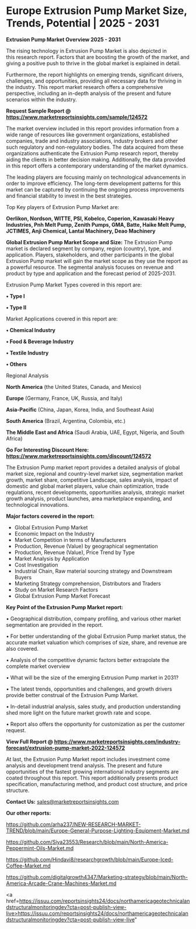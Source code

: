 # Europe Extrusion Pump Market Size, Trends, Potential | 2025 - 2031

<Strong> Extrusion Pump Market Overview 2025 - 2031</strong>

The rising technology in Extrusion Pump Market is also depicted in this research report. Factors that are boosting the growth of the market, and giving a positive push to thrive in the global market is explained in detail.

Furthermore, the report highlights on emerging trends, significant drivers, challenges, and opportunities, providing all necessary data for thriving in the industry. This report market research offers a comprehensive perspective, including an in-depth analysis of the present and future scenarios within the industry.

<strong>Request Sample Report @ <a href=https://www.marketreportsinsights.com/sample/124572>https://www.marketreportsinsights.com/sample/124572</a></strong>

The market overview included in this report provides information from a wide range of resources like government organizations, established companies, trade and industry associations, industry brokers and other such regulatory and non-regulatory bodies. The data acquired from these organizations authenticate the Extrusion Pump research report, thereby aiding the clients in better decision making. Additionally, the data provided in this report offers a contemporary understanding of the market dynamics.

The leading players are focusing mainly on technological advancements in order to improve efficiency. The long-term development patterns for this market can be captured by continuing the ongoing process improvements and financial stability to invest in the best strategies.

Top Key players of Extrusion Pump Market are:

<strong>Oerlikon, Nordson, WITTE, PSI, Kobelco, Coperion, Kawasaki Heavy Industries, Pnh Melt Pump, Zenith Pumps, GMA, Batte, Haike Melt Pump, JCTIMES, Anji Chemical, Lantai Machinery, Deao Machinery</strong>

<strong><b>Global Extrusion Pump Market Scope and Size:</b></strong>
The Extrusion Pump market is declared segment by company, region (country), type, and application. Players, stakeholders, and other participants in the global Extrusion Pump market will gain the market scope as they use the report as a powerful resource. The segmental analysis focuses on revenue and product by type and application and the forecast period of 2025-2031.

Extrusion Pump Market Types covered in this report are:

<strong>• Type I

• Type II</strong>

Market Applications covered in this report are:

<strong>• Chemical Industry

• Food & Beverage Industry

• Textile Industry

• Others</strong> 

Regional Analysis

<strong>North America</strong> (the United States, Canada, and Mexico)

<strong>Europe</strong> (Germany, France, UK, Russia, and Italy)

<strong>Asia-Pacific</strong> (China, Japan, Korea, India, and Southeast Asia)

<strong>South America</strong> (Brazil, Argentina, Colombia, etc.)

<strong>The Middle East and Africa</strong> (Saudi Arabia, UAE, Egypt, Nigeria, and South Africa)

<strong>Go For Interesting Discount Here: <a href=https://www.marketreportsinsights.com/discount/124572>https://www.marketreportsinsights.com/discount/124572</a></strong>

The Extrusion Pump market report provides a detailed analysis of global market size, regional and country-level market size, segmentation market growth, market share, competitive Landscape, sales analysis, impact of domestic and global market players, value chain optimization, trade regulations, recent developments, opportunities analysis, strategic market growth analysis, product launches, area marketplace expanding, and technological innovations.

<strong><b>Major factors covered in the report:</b></strong>
<ul>
  <li>Global Extrusion Pump Market </li>
  <li>Economic Impact on the Industry</li>
  <li>Market Competition in terms of Manufacturers</li>
  <li>Production, Revenue (Value) by geographical segmentation</li>
  <li>Production, Revenue (Value), Price Trend by Type</li>
  <li>Market Analysis by Application</li>
  <li>Cost Investigation</li>
  <li>Industrial Chain, Raw material sourcing strategy and Downstream Buyers</li>
  <li>Marketing Strategy comprehension, Distributors and Traders</li>
  <li>Study on Market Research Factors</li>
  <li>Global Extrusion Pump Market Forecast</li>
</ul>

<strong><b>Key Point of the Extrusion Pump Market report:</b></strong>

• Geographical distribution, company profiling, and various other market segmentation are provided in the report.

• For better understanding of the global Extrusion Pump market status, the accurate market valuation which comprises of size, share, and revenue are also covered.

• Analysis of the competitive dynamic factors better extrapolate the complete market overview

• What will be the size of the emerging Extrusion Pump market in 2031?

• The latest trends, opportunities and challenges, and growth drivers provide better construal of the Extrusion Pump Market.

• In-detail industrial analysis, sales study, and production understanding shed more light on the future market growth rate and scope.

• Report also offers the opportunity for customization as per the customer request.

<strong><b>View Full Report @ <a href=https://www.marketreportsinsights.com/industry-forecast/extrusion-pump-market-2022-124572>https://www.marketreportsinsights.com/industry-forecast/extrusion-pump-market-2022-124572</a></b></strong>


At last, the Extrusion Pump Market report includes investment come analysis and development trend analysis. The present and future opportunities of the fastest growing international industry segments are coated throughout this report. This report additionally presents product specification, manufacturing method, and product cost structure, and price structure.

<strong>Contact Us:</strong>
sales@marketreportsinsights.com

<strong>Our other reports:</strong>

<a href=https://github.com/arha237/NEW-RESEARCH-MARKET-TREND/blob/main/Europe-General-Purpose-Lighting-Equipment-Market.md>https://github.com/arha237/NEW-RESEARCH-MARKET-TREND/blob/main/Europe-General-Purpose-Lighting-Equipment-Market.md</a>

<a href=https://github.com/Siya23553/Research/blob/main/North-America-Peppermint-Oils-Market.md>https://github.com/Siya23553/Research/blob/main/North-America-Peppermint-Oils-Market.md</a>

<a href=https://github.com/Hindavi8/researchgrowth/blob/main/Europe-Iced-Coffee-Market.md>https://github.com/Hindavi8/researchgrowth/blob/main/Europe-Iced-Coffee-Market.md</a>

<a href=https://github.com/digitalgrowth4347/Marketing-strategy/blob/main/North-America-Arcade-Crane-Machines-Market.md>https://github.com/digitalgrowth4347/Marketing-strategy/blob/main/North-America-Arcade-Crane-Machines-Market.md</a>

<a href=https://issuu.com/reportsinsights24/docs/northamericageotechnicalandstructuralmonitoringdev?cta=post-publish-view-live>https://issuu.com/reportsinsights24/docs/northamericageotechnicalandstructuralmonitoringdev?cta=post-publish-view-live</a>"
